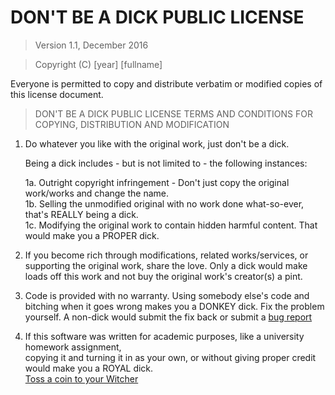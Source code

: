 # DON'T BE A DICK PUBLIC LICENSE

> Version 1.1, December 2016

> Copyright (C) [year] [fullname]
 
 Everyone is permitted to copy and distribute verbatim or modified
 copies of this license document.

> DON'T BE A DICK PUBLIC LICENSE
> TERMS AND CONDITIONS FOR COPYING, DISTRIBUTION AND MODIFICATION

1. Do whatever you like with the original work, just don't be a dick.

    Being a dick includes - but is not limited to - the following instances:

	 1a. Outright copyright infringement - Don't just copy the original work/works and change the name.  
	 1b. Selling the unmodified original with no work done what-so-ever, that's REALLY being a dick.  
	 1c. Modifying the original work to contain hidden harmful content. That would make you a PROPER dick.  

2. If you become rich through modifications, related works/services, or supporting the original work,
share the love. Only a dick would make loads off this work and not buy the original work's 
creator(s) a pint.
 
3. Code is provided with no warranty. Using somebody else's code and bitching when it goes wrong makes 
you a DONKEY dick. Fix the problem yourself. A non-dick would submit the fix back or submit a [bug report](https://www.chiark.greenend.org.uk/~sgtatham/bugs.html)
 
4. If this software was written for academic purposes, like a university homework assignment,  
 copying it and turning it in as your own, or without giving proper credit would make you a ROYAL dick.  
 [Toss a coin to your Witcher](https://academia.stackexchange.com/questions/14010/how-do-you-cite-a-github-repository)
